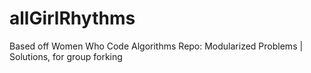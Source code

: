 # allGirlRhythms
Based off Women Who Code Algorithms Repo: Modularized Problems | Solutions,  for group forking
